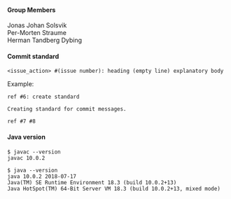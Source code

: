 #### Group Members

Jonas Johan Solsvik  
Per-Morten Straume  
Herman Tandberg Dybing  

#### Commit standard

```
<issue_action> #(issue number): heading (empty line) explanatory body
```

Example:
```
ref #6: create standard

Creating standard for commit messages.

ref #7 #8
```

#### Java version
```
$ javac --version
javac 10.0.2

$ java --version
java 10.0.2 2018-07-17
Java(TM) SE Runtime Environment 18.3 (build 10.0.2+13)
Java HotSpot(TM) 64-Bit Server VM 18.3 (build 10.0.2+13, mixed mode)
```
